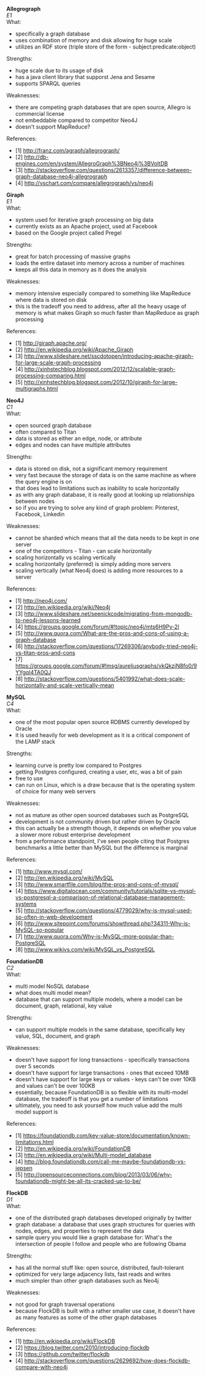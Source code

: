 **Allegrograph**  
*E1*  
What:
- specifically a graph database 
- uses combination of memory and disk allowing for huge scale 
- utilizes an RDF store (triple store of the form - subject:predicate:object)

Strengths:  
- huge scale due to its usage of disk 
- has a java client library that supporst Jena and Sesame 
- supports SPARQL queries 

Weaknesses:  
- there are competing graph databases that are open source, Allegro is commercial license
- not embeddable compared to competitor Neo4J 
- doesn't support MapReduce? 

References:  
- [1] http://franz.com/agraph/allegrograph/
- [2] http://db-engines.com/en/system/AllegroGraph%3BNeo4j%3BVoltDB
- [3] http://stackoverflow.com/questions/2613357/difference-between-graph-database-neo4j-allegrograph
- [4] http://vschart.com/compare/allegrograph/vs/neo4j


**Giraph**  
*E1*  
What:
- system used for iterative graph processing on big data
- currently exists as an Apache project, used at Facebook
- based on the Google project called Pregel 

Strengths:
- great for batch processing of massive graphs 
- loads the entire dataset into memory across a number of machines 
- keeps all this data in memory as it does the analysis 

Weaknesses:
- memory intensive especially compared to something like MapReduce where data is stored on disk 
- this is the tradeoff you need to address, after all the heavy usage of memory is what makes Giraph so much faster than MapReduce as graph processing 

References:
- [1] http://giraph.apache.org/
- [2] http://en.wikipedia.org/wiki/Apache_Giraph
- [3] http://www.slideshare.net/sscdotopen/introducing-apache-giraph-for-large-scale-graph-processing
- [4] http://xinhstechblog.blogspot.com/2012/12/scalable-graph-processing-comparing.html
- [5] http://xinhstechblog.blogspot.com/2012/10/giraph-for-large-multigraphs.html



**Neo4J**  
*C1*  
What:
- open sourced graph database
- often compared to Titan
- data is stored as either an edge, node, or attribute 
- edges and nodes can have multiple attributes 

Strengths:
- data is stored on disk, not a significant memory requirement 
- very fast because the storage of data is on the same machine as where the query engine is on
- that does lead to limitations such as inability to scale horizontally	
- as with any graph database, it is really good at looking up relationships between nodes 
- so if you are trying to solve any kind of graph problem: Pinterest, Facebook, Linkedin

Weaknesses:
- cannot be sharded which means that all the data needs to be kept in one server 
- one of the competitors - Titan - can scale horizontally
- scaling horizontally vs scaling vertically
- scaling horizontally (preferred) is simply adding more servers
- scaling vertically (what Neo4j does) is adding more resources to a server 

References:
- [1] http://neo4j.com/
- [2] http://en.wikipedia.org/wiki/Neo4j
- [3] http://www.slideshare.net/seenickcode/migrating-from-mongodb-to-neo4j-lessons-learned
- [4] https://groups.google.com/forum/#!topic/neo4j/mts6H9Py-2I
- [5] http://www.quora.com/What-are-the-pros-and-cons-of-using-a-graph-database
- [6] http://stackoverflow.com/questions/17269306/anybody-tried-neo4j-vs-titan-pros-and-cons
- [7] https://groups.google.com/forum/#!msg/aureliusgraphs/vkQkzjN8fo0/9YYgqI4TA0QJ
- [8] http://stackoverflow.com/questions/5401992/what-does-scale-horizontally-and-scale-vertically-mean




**MySQL**  
*C4*  
What:
- one of the most popular open source RDBMS currently developed by Oracle
- it is used heavily for web development as it is a critical component of the LAMP stack

Strengths:
- learning curve is pretty low compared to Postgres
- getting Postgres configured, creating a user, etc, was a bit of pain
- free to use 
- can run on Linux, which is a draw because that is the operating system of choice for many web servers 

Weaknesses:
- not as mature as other open sourced databases such as PostgreSQL
- development is not community driven but rather driven by Oracle 
- this can actually be a strength though, it depends on whether you value a slower more robust enterprise development
- from a performance standpoint, I've seen people citing that Postgres benchmarks a little better than MySQL but the difference is marginal 

References:
- [1] http://www.mysql.com/
- [2] http://en.wikipedia.org/wiki/MySQL
- [3] http://www.smartfile.com/blog/the-pros-and-cons-of-mysql/
- [4] https://www.digitalocean.com/community/tutorials/sqlite-vs-mysql-vs-postgresql-a-comparison-of-relational-database-management-systems
- [5] http://stackoverflow.com/questions/4779029/why-is-mysql-used-so-often-in-web-development
- [6] http://www.sitepoint.com/forums/showthread.php?34311-Why-is-MySQL-so-popular
- [7] http://www.quora.com/Why-is-MySQL-more-popular-than-PostgreSQL
- [8] http://www.wikivs.com/wiki/MySQL_vs_PostgreSQL




**FoundationDB**  
*C2*  
What:
- multi model NoSQL database 
- what does multi model mean?
- database that can support multiple models, where a model can be document, graph, relational, key value 

Strengths:
- can support multiple models in the same database, specifically key value, SQL, document, and graph

Weaknesses:
- doesn't have support for long transactions - specifically transactions over 5 seconds 
- doesn't have support for large transactions - ones that exceed 10MB 
- doesn't have support for large keys or values - keys can't be over 10KB and values can't be over 100KB 
- essentially, because FoundationDB is so flexible with its multi-model database, the tradeoff is that you get a number of limitations
- ultimately, you need to ask yourself how much value add the multi model support is 

References:
- [1] https://foundationdb.com/key-value-store/documentation/known-limitations.html
- [2] http://en.wikipedia.org/wiki/FoundationDB
- [3] http://en.wikipedia.org/wiki/Multi-model_database
- [4] http://blog.foundationdb.com/call-me-maybe-foundationdb-vs-jepsen
- [5] http://opensourceconnections.com/blog/2013/03/06/why-foundationdb-might-be-all-its-cracked-up-to-be/



**FlockDB**  
*D1*  
What:
- one of the distributed graph databases developed originally by twitter 
- graph database: a database that uses graph structures for queries with nodes, edges, and properties to represent the data 
- sample query you would like a graph database for: What's the intersection of people I follow and people who are following Obama 

Strengths:
- has all the normal stuff like: open source, distributed, fault-tolerant 
- optimized for very large adjacency lists, fast reads and writes 
- much simpler than other graph databases such as Neo4j 

Weaknesses:
- not good for graph traversal operations 
- because FlockDB is built with a rather smaller use case, it doesn't have as many features as some of the other graph databases 

References:
- [1] http://en.wikipedia.org/wiki/FlockDB
- [2] https://blog.twitter.com/2010/introducing-flockdb
- [3] https://github.com/twitter/flockdb
- [4] http://stackoverflow.com/questions/2629692/how-does-flockdb-compare-with-neo4j



